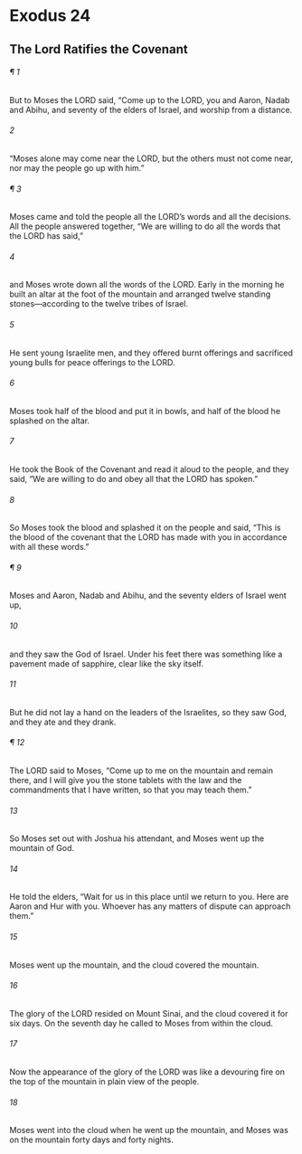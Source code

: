 # Exodus 24
## The Lord Ratifies the Covenant
###### ¶ 1
But to Moses the LORD said, “Come up to the LORD, you and Aaron, Nadab and Abihu, and seventy of the elders of Israel, and worship from a distance.
###### 2
“Moses alone may come near the LORD, but the others must not come near, nor may the people go up with him.”
###### ¶ 3
Moses came and told the people all the LORD’s words and all the decisions. All the people answered together, “We are willing to do all the words that the LORD has said,”
###### 4
and Moses wrote down all the words of the LORD. Early in the morning he built an altar at the foot of the mountain and arranged twelve standing stones—according to the twelve tribes of Israel.
###### 5
He sent young Israelite men, and they offered burnt offerings and sacrificed young bulls for peace offerings to the LORD.
###### 6
Moses took half of the blood and put it in bowls, and half of the blood he splashed on the altar.
###### 7
He took the Book of the Covenant and read it aloud to the people, and they said, “We are willing to do and obey all that the LORD has spoken.”
###### 8
So Moses took the blood and splashed it on the people and said, “This is the blood of the covenant that the LORD has made with you in accordance with all these words.”
###### ¶ 9
Moses and Aaron, Nadab and Abihu, and the seventy elders of Israel went up,
###### 10
and they saw the God of Israel. Under his feet there was something like a pavement made of sapphire, clear like the sky itself.
###### 11
But he did not lay a hand on the leaders of the Israelites, so they saw God, and they ate and they drank.
###### ¶ 12
The LORD said to Moses, “Come up to me on the mountain and remain there, and I will give you the stone tablets with the law and the commandments that I have written, so that you may teach them.”
###### 13
So Moses set out with Joshua his attendant, and Moses went up the mountain of God.
###### 14
He told the elders, “Wait for us in this place until we return to you. Here are Aaron and Hur with you. Whoever has any matters of dispute can approach them.”
###### 15
Moses went up the mountain, and the cloud covered the mountain.
###### 16
The glory of the LORD resided on Mount Sinai, and the cloud covered it for six days. On the seventh day he called to Moses from within the cloud.
###### 17
Now the appearance of the glory of the LORD was like a devouring fire on the top of the mountain in plain view of the people.
###### 18
Moses went into the cloud when he went up the mountain, and Moses was on the mountain forty days and forty nights.
